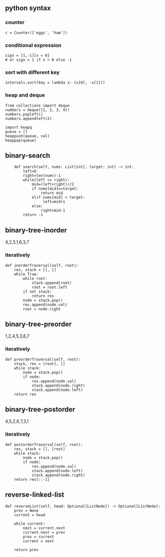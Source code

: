 ## python syntax
### counter
```
c = Counter(['eggs', 'ham'])
```

### conditional expression
```
sign = [1,-1][x < 0]
# or sign = 1 if x > 0 else -1
```

### sort with different key
```
intervals.sort(key = lambda x: (x[0], -x[1]))
```

### heap and deque
```
from collections import deque
numbers = deque([1, 2, 3, 4])
numbers.popleft()
numbers.appendleft(2)
```
```
import heapq
queue = []
heappush(queue, val)
heappop(queue)      
```

## binary-search
```
    def search(self, nums: List[int], target: int) -> int:
        left=0
        right=len(nums)-1
        while(left <= right):
            mid=(left+right)//2
            if nums[mid]==target:
                return mid
            elif nums[mid] < target:
                 left=mid+1
            else:
                right=mid-1
        return -1
```

## binary-tree-inorder
4,2,5,1,6,3,7

### iteratively   
```
def inorderTraversal(self, root):
    res, stack = [], []
    while True:
        while root:
            stack.append(root)
            root = root.left
        if not stack:
            return res
        node = stack.pop()
        res.append(node.val)
        root = node.right
``` 
        
## binary-tree-preorder
1,2,4,5,3,6,7

### iteratively
```
def preorderTraversal(self, root):
    stack, res = [root], []
    while stack:
        node = stack.pop()
        if node:
            res.append(node.val)
            stack.append(node.right)
            stack.append(node.left)
    return res            
```            

## binary-tree-postorder
4,5,2,6,7,3,1

### iteratively    
```    
def postorderTraversal(self, root):
    res, stack = [], [root]
    while stack:
        node = stack.pop()
        if node:
            res.append(node.val)
            stack.append(node.left)
            stack.append(node.right)
    return res[::-1]
```

## reverse-linked-list
```
def reverseList(self, head: Optional[ListNode]) -> Optional[ListNode]:
    prev = None
    current = head

    while current:
        next = current.next
        current.next = prev
        prev = current
        current = next

    return prev
```
